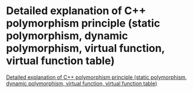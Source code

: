 # Detailed explanation of C++ polymorphism principle (static polymorphism, dynamic polymorphism, virtual function, virtual function table)
[Detailed explanation of C++ polymorphism principle (static polymorphism, dynamic polymorphism, virtual function, virtual function table)](https://aiwithcloud.com/2022/09/19/detailed_explanation_of_c_polymorphism_principle_static_polymorphism_dynamic_polymorphism_virtual_function_virtual_function_table/)